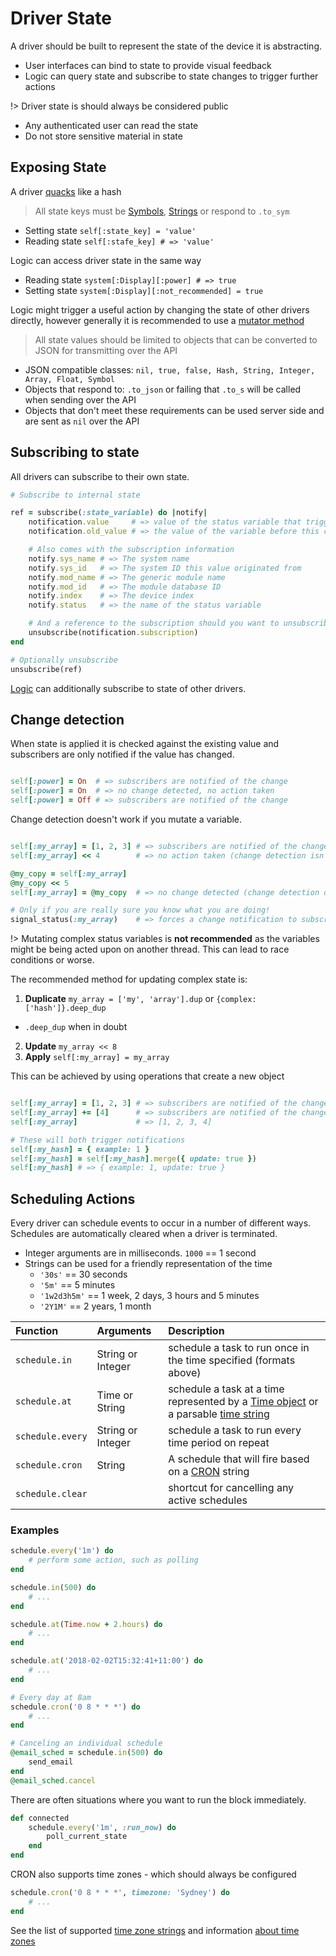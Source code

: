 # Driver State

A driver should be built to represent the state of the device it is abstracting.

* User interfaces can bind to state to provide visual feedback
* Logic can query state and subscribe to state changes to trigger further actions

!> Driver state is should always be considered public

* Any authenticated user can read the state
* Do not store sensitive material in state


## Exposing State

A driver [quacks](https://en.wikipedia.org/wiki/Duck_typing) like a hash

> All state keys must be [Symbols](https://ruby-doc.org/core-2.4.2/Symbol.html), [Strings](https://ruby-doc.org/core-2.4.2/String.html) or respond to `.to_sym`

* Setting state `self[:state_key] = 'value'`
* Reading state `self[:stafe_key] # => 'value'`

Logic can access driver state in the same way

* Reading state `system[:Display][:power] # => true`
* Setting state `system[:Display][:not_recommended] = true`

Logic might trigger a useful action by changing the state of other drivers directly, however generally it is recommended to use a [mutator method](https://en.wikipedia.org/wiki/Mutator_method)

> All state values should be limited to objects that can be converted to JSON for transmitting over the API

* JSON compatible classes: `nil, true, false, Hash, String, Integer, Array, Float, Symbol`
* Objects that respond to: `.to_json` or failing that `.to_s` will be called when sending over the API
* Objects that don't meet these requirements can be used server side and are sent as `nil` over the API


## Subscribing to state

All drivers can subscribe to their own state.

```ruby
# Subscribe to internal state

ref = subscribe(:state_variable) do |notify|
    notification.value     # => value of the status variable that triggered this notification
    notification.old_value # => the value of the variable before this change

    # Also comes with the subscription information
    notify.sys_name # => The system name
    notify.sys_id   # => The system ID this value originated from
    notify.mod_name # => The generic module name 
    notify.mod_id   # => The module database ID
    notify.index    # => The device index
    notify.status   # => the name of the status variable

    # And a reference to the subscription should you want to unsubscribe
    unsubscribe(notification.subscription)
end

# Optionally unsubscribe
unsubscribe(ref)
```

[Logic](driver-development/logic-modules.md) can additionally subscribe to state of other drivers.


## Change detection

When state is applied it is checked against the existing value and subscribers are only notified if the value has changed.

```ruby

self[:power] = On  # => subscribers are notified of the change
self[:power] = On  # => no change detected, no action taken
self[:power] = Off # => subscribers are notified of the change

```

Change detection doesn't work if you mutate a variable.

```ruby

self[:my_array] = [1, 2, 3] # => subscribers are notified of the change
self[:my_array] << 4        # => no action taken (change detection isn't run)

@my_copy = self[:my_array]
@my_copy << 5
self[:my_array] = @my_copy  # => no change detected (change detection did run)

# Only if you are really sure you know what you are doing!
signal_status(:my_array)    # => forces a change notification to subscribers

```

!> Mutating complex status variables is **not recommended** as the variables might be being acted upon on another thread. This can lead to race conditions or worse.

The recommended method for updating complex state is:

1. **Duplicate** `my_array = ['my', 'array'].dup` or `{complex:['hash']}.deep_dup`
  * `.deep_dup` when in doubt
2. **Update** `my_array << 8`
3. **Apply** `self[:my_array] = my_array`

This can be achieved by using operations that create a new object

```ruby

self[:my_array] = [1, 2, 3] # => subscribers are notified of the change
self[:my_array] += [4]      # => subscribers are notified of the change
self[:my_array]             # => [1, 2, 3, 4]

# These will both trigger notifications
self[:my_hash] = { example: 1 }
self[:my_hash] = self[:my_hash].merge({ update: true })
self[:my_hash] # => { example: 1, update: true }

```


## Scheduling Actions

Every driver can schedule events to occur in a number of different ways. Schedules are automatically cleared when a driver is terminated.

* Integer arguments are in milliseconds. `1000` == 1 second
* Strings can be used for a friendly representation of the time
  * `'30s'` == 30 seconds
  * `'5m'` == 5 minutes
  * `'1w2d3h5m'` == 1 week, 2 days, 3 hours and 5 minutes
  * `'2Y1M'` == 2 years, 1 month

| Function | Arguments | Description |
| :---         |     :---     |          :--- |
| `schedule.in` | String or Integer | schedule a task to run once in the time specified (formats above) |
| `schedule.at` | Time or String | schedule a task at a time represented by a [Time object](http://ruby-doc.org/core-2.5.0/Time.html) or a parsable [time string](http://ruby-doc.org/stdlib-2.5.0/libdoc/date/rdoc/DateTime.html#parse-method) |
| `schedule.every` | String or Integer | schedule a task to run every time period on repeat |
| `schedule.cron` | String | A schedule that will fire based on a [CRON](https://en.wikipedia.org/wiki/Cron) string |
| `schedule.clear` |  | shortcut for cancelling any active schedules |


### Examples

```ruby
schedule.every('1m') do
    # perform some action, such as polling
end

schedule.in(500) do
    # ...
end

schedule.at(Time.now + 2.hours) do
    # ...
end

schedule.at('2018-02-02T15:32:41+11:00') do
    # ...
end

# Every day at 8am
schedule.cron('0 8 * * *') do
    # ...
end

# Canceling an individual schedule
@email_sched = schedule.in(500) do
    send_email
end
@email_sched.cancel

```

There are often situations where you want to run the block immediately.

```ruby
def connected
    schedule.every('1m', :run_now) do
        poll_current_state
    end
end

```

CRON also supports time zones - which should always be configured

```ruby
schedule.cron('0 8 * * *', timezone: 'Sydney') do
    # ...
end

```

See the list of supported [time zone strings](http://api.rubyonrails.org/classes/ActiveSupport/TimeZone.html) and information [about time zones](https://robots.thoughtbot.com/its-about-time-zones)

